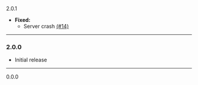 2.0.1

  * **Fixed:**
    * Server crash [(#14)](https://github.com/codetaylor/watercan/issues/14)

---

### 2.0.0

  * Initial release

---

0.0.0
